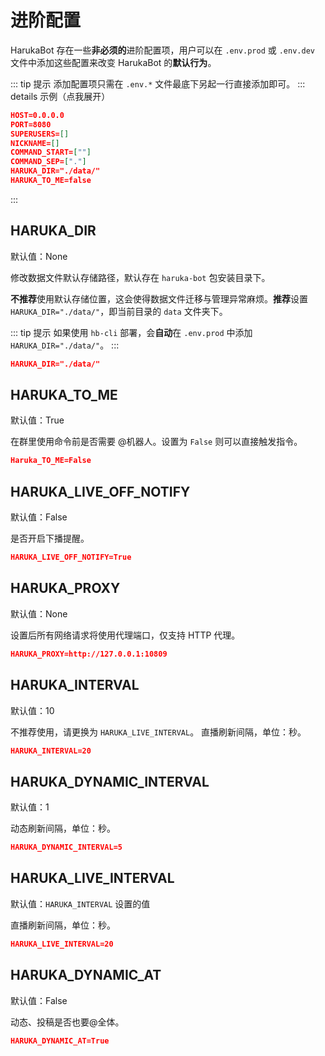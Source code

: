 # 进阶配置

HarukaBot 存在一些**非必须的**进阶配置项，用户可以在 `.env.prod` 或 `.env.dev` 文件中添加这些配置来改变 HarukaBot 的**默认行为**。

::: tip 提示
添加配置项只需在 `.env.*` 文件最底下另起一行直接添加即可。
::: details 示例（点我展开）
```json {7-8}
HOST=0.0.0.0
PORT=8080
SUPERUSERS=[]
NICKNAME=[]
COMMAND_START=[""]
COMMAND_SEP=["."]
HARUKA_DIR="./data/"
HARUKA_TO_ME=false
```
:::

## HARUKA_DIR

默认值：None

修改数据文件默认存储路径，默认存在 `haruka-bot` 包安装目录下。

**不推荐**使用默认存储位置，这会使得数据文件迁移与管理异常麻烦。**推荐**设置 `HARUKA_DIR="./data/"`，即当前目录的 `data` 文件夹下。

::: tip 提示
如果使用 `hb-cli` 部署，会**自动**在 `.env.prod` 中添加 `HARUKA_DIR="./data/"`。
:::

```json
HARUKA_DIR="./data/"
```

## HARUKA_TO_ME

默认值：True

在群里使用命令前是否需要 @机器人。设置为 `False` 则可以直接触发指令。

```json
Haruka_TO_ME=False
```

## HARUKA_LIVE_OFF_NOTIFY

默认值：False

是否开启下播提醒。
```json
HARUKA_LIVE_OFF_NOTIFY=True
```

## HARUKA_PROXY

默认值：None

设置后所有网络请求将使用代理端口，仅支持 HTTP 代理。
```json
HARUKA_PROXY=http://127.0.0.1:10809
```

## HARUKA_INTERVAL

默认值：10

不推荐使用，请更换为 `HARUKA_LIVE_INTERVAL`。
直播刷新间隔，单位：秒。
```json
HARUKA_INTERVAL=20
```

## HARUKA_DYNAMIC_INTERVAL

默认值：1

动态刷新间隔，单位：秒。
```json
HARUKA_DYNAMIC_INTERVAL=5
```

## HARUKA_LIVE_INTERVAL

默认值：`HARUKA_INTERVAL` 设置的值

直播刷新间隔，单位：秒。
```json
HARUKA_LIVE_INTERVAL=20
```

## HARUKA_DYNAMIC_AT

默认值：False

动态、投稿是否也要@全体。
```json
HARUKA_DYNAMIC_AT=True
```
